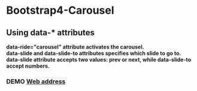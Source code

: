 # Bootstrap4-Carousel
## Using data-* attributes

**data-ride="carousel" attribute activates the carousel.**  
**data-slide and data-slide-to attributes specifies which slide to go to.**  
**data-slide attribute accepts two values: prev or next, while data-slide-to accept numbers.**  

### DEMO [Web address](http://davidwen.com/reece-demo/) 

